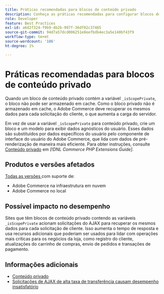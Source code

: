 ```yaml
---
title: Práticas recomendadas para blocos de conteúdo privado
description: Conheça as práticas recomendadas para configurar blocos de conteúdo privado para otimizar o desempenho da loja.
role: Developer
feature: Best Practices
exl-id: a6d2f324-f9b9-4b2b-997f-36df02c37465
source-git-commit: 94d7a57dcd006251e8eefbdb4ec3a5e140bf43f9
workflow-type: tm+mt
source-wordcount: '186'
ht-degree: 1%

---
```


# Práticas recomendadas para blocos de conteúdo privado

Quando um bloco de conteúdo privado contém a variável `_isScopePrivate`, o bloco não pode ser armazenado em cache. Como o bloco privado não é armazenado em cache, o Adobe Commerce deve recuperar os mesmos dados para cada solicitação do cliente, o que aumenta a carga do servidor.

Em vez de usar a variável `_isScopePrivate` para conteúdo privado, crie um bloco e um modelo para exibir dados agnósticos do usuário. Esses dados são substituídos por dados específicos do usuário pelo componente de interface do usuário do Adobe Commerce, que lida com dados de pré-renderização de maneira mais eficiente. Para obter instruções, consulte [Conteúdo privado](https://developer.adobe.com/commerce/php/development/cache/page/private-content/) em _[!DNL Commerce PHP Extensions Guide]_.

## Produtos e versões afetados

[Todas as versões ](../../../release/versions.md) com suporte de:

- Adobe Commerce na infraestrutura em nuvem
- Adobe Commerce no local

## Possível impacto no desempenho

Sites que têm blocos de conteúdo privado contendo as variáveis `_isScopePrivate` acionam solicitações do AJAX para recuperar os mesmos dados para cada solicitação de cliente. Isso aumenta o tempo de resposta e usa recursos adicionais que poderiam ser usados para lidar com operações mais críticas para os negócios da loja, como registro do cliente, atualizações do carrinho de compras, envio de pedidos e transações de pagamento.

## Informações adicionais

- [Conteúdo privado](../../../performance/configuration.md#client-side-optimization-settings)
- [Solicitações de AJAX de alta taxa de transferência causam desempenho insatisfatório](https://experienceleague.adobe.com/docs/commerce-knowledge-base/kb/troubleshooting/miscellaneous/high-throughput-ajax-requests-cause-poor-performance.html)
